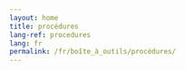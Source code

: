 ```yaml
---
layout: home
title: procédures
lang-ref: procedures
lang: fr
permalink: /fr/boîte_à_outils/procédures/
---
```

